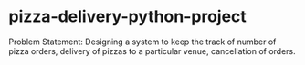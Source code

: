 # pizza-delivery-python-project

Problem Statement:
Designing a system to keep the track of number of pizza orders, delivery of pizzas to a particular venue, cancellation of orders.

